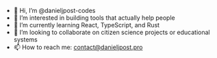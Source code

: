 - 👋 Hi, I’m @danieljpost-codes
- 👀 I’m interested in building tools that actually help people
- 🌱 I’m currently learning React, TypeScript, and Rust
- 💞️ I’m looking to collaborate on citizen science projects or educational systems
- 📫 How to reach me: contact@danieljpost.pro

<!---
danieljpost-codes/danieljpost-codes is a ✨ special ✨ repository because its `README.md` (this file) appears on your GitHub profile.
You can click the Preview link to take a look at your changes.
--->
